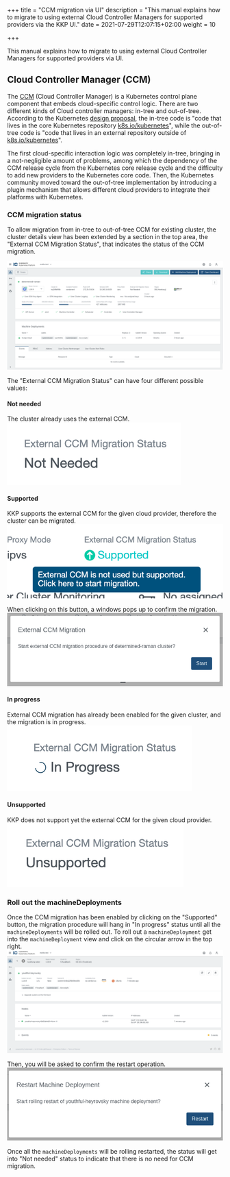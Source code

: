+++
title = "CCM migration via UI"
description = "This manual explains how to migrate to using external Cloud Controller Managers for supported providers via the KKP UI."
date = 2021-07-29T12:07:15+02:00
weight = 10

+++

This manual explains how to migrate to using external Cloud Controller Managers for supported providers via UI.

## Cloud Controller Manager (CCM)

The [CCM](https://kubernetes.io/docs/concepts/architecture/cloud-controller/) (Cloud Controller Manager) is a Kubernetes
control plane component that embeds cloud-specific control logic. There are two different kinds of Cloud controller managers:
in-tree and out-of-tree. According to the Kubernetes [design proposal](https://github.com/kubernetes/enhancements/tree/master/keps/sig-cloud-provider/2395-removing-in-tree-cloud-providers),
the in-tree code is "code that lives in the core Kubernetes repository [k8s.io/kubernetes](https://github.com/kubernetes/kubernetes/)",
while the out-of-tree code is "code that lives in an external repository outside of [k8s.io/kubernetes](https://github.com/kubernetes/kubernetes/)".

The first cloud-specific interaction logic was completely in-tree, bringing in a not-negligible amount of problems,
among which the dependency of the CCM release cycle from the Kubernetes core release cycle and the difficulty to add new providers
to the Kubernetes core code. Then, the Kubernetes community moved toward the out-of-tree implementation by introducing
a plugin mechanism that allows different cloud providers to integrate their platforms with Kubernetes.

### CCM migration status
To allow migration from in-tree to out-of-tree CCM for existing cluster, the cluster details view has been extended by a
section in the top area, the "External CCM Migration Status", that indicates the status of the CCM migration.

![Cluster Details View](ccm_migration_cluster_view.png?height=350px&classes=shadow,border "Cluster Details View")

The "External CCM Migration Status" can have four different possible values:

#### Not needed
The cluster already uses the external CCM.
![ccm_migration_not_needed](ccm_migration_not_needed.png?height=60px&classes=shadow,border)

#### Supported
KKP supports the external CCM for the given cloud provider, therefore the cluster can be migrated.
![ccm_migration_supported](ccm_migration_supported.png?height=130px&classes=shadow,border)

When clicking on this button, a windows pops up to confirm the migration.
![ccm_migration_supported](ccm_migration_confirm.png?height=200px&classes=shadow,border)

#### In progress
External CCM migration has already been enabled for the given cluster, and the migration is in progress.
![ccm_migration_in_progress](ccm_migration_in_progress.png?height=60px&classes=shadow,border)

#### Unsupported
KKP does not support yet the external CCM for the given cloud provider.
![ccm_migration_unsupported](ccm_migration_unsupported.png?height=60px&classes=shadow,border)

### Roll out the machineDeployments
Once the CCM migration has been enabled by clicking on the "Supported" button, the migration procedure will hang in 
"In progress" status until all the `machineDeployments` will be rolled out. To roll out a `machineDeployment` get into 
the `machineDeployment` view and click on the circular arrow in the top right.
![ccm_migration_md](ccm_migration_machine_deployment.png?height=300px&classes=shadow,border)

Then, you will be asked to confirm the restart operation.
![ccm_migration_confirm_rollout](ccm_migration_confirm_rollout.png?height=200px&classes=shadow,border)

Once all the `machineDeployments` will be rolling restarted, the status will get into "Not needed" status to indicate
that there is no need for CCM migration.
